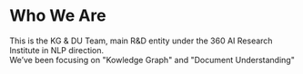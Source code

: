# Who We Are

This is the KG & DU Team, main R&D entity under the 360 AI Research Institute in NLP direction.  
We’ve been focusing on "Kowledge Graph" and "Document Understanding"
